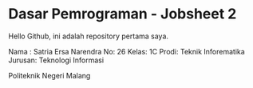 # Dasar Pemrograman - Jobsheet 2

Hello Github, ini adalah repository pertama saya.

Nama : Satria Ersa Narendra
No: 26
Kelas: 1C
Prodi: Teknik Inforematika
Jurusan: Teknologi Informasi

Politeknik Negeri Malang